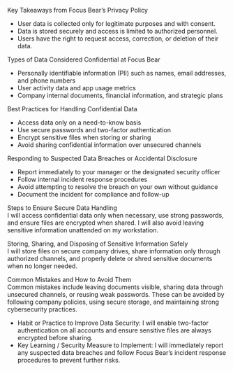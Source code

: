 
Key Takeaways from Focus Bear’s Privacy Policy  
- User data is collected only for legitimate purposes and with consent.  
- Data is stored securely and access is limited to authorized personnel.  
- Users have the right to request access, correction, or deletion of their data.  

Types of Data Considered Confidential at Focus Bear
- Personally identifiable information (PII) such as names, email addresses, and phone numbers  
- User activity data and app usage metrics  
- Company internal documents, financial information, and strategic plans  

Best Practices for Handling Confidential Data 
- Access data only on a need-to-know basis  
- Use secure passwords and two-factor authentication  
- Encrypt sensitive files when storing or sharing  
- Avoid sharing confidential information over unsecured channels  

Responding to Suspected Data Breaches or Accidental Disclosure  
- Report immediately to your manager or the designated security officer  
- Follow internal incident response procedures  
- Avoid attempting to resolve the breach on your own without guidance  
- Document the incident for compliance and follow-up  



Steps to Ensure Secure Data Handling  
I will access confidential data only when necessary, use strong passwords, and ensure files are encrypted when shared. I will also avoid leaving sensitive information unattended on my workstation.

Storing, Sharing, and Disposing of Sensitive Information Safely  
I will store files on secure company drives, share information only through authorized channels, and properly delete or shred sensitive documents when no longer needed.

Common Mistakes and How to Avoid Them  
Common mistakes include leaving documents visible, sharing data through unsecured channels, or reusing weak passwords. These can be avoided by following company policies, using secure storage, and maintaining strong cybersecurity practices.


- Habit or Practice to Improve Data Security: I will enable two-factor authentication on all accounts and ensure sensitive files are always encrypted before sharing.  
- Key Learning / Security Measure to Implement: I will immediately report any suspected data breaches and follow Focus Bear’s incident response procedures to prevent further risks.

